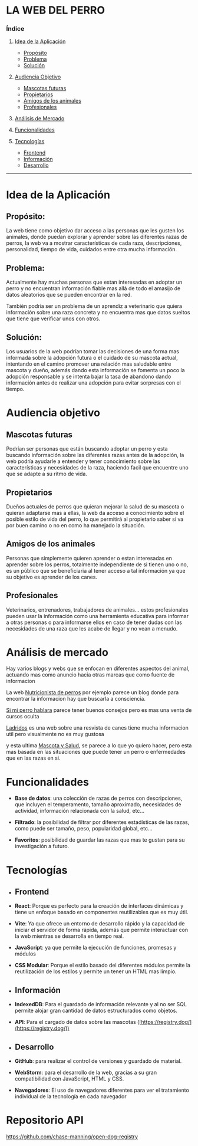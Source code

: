 # **LA WEB DEL PERRO**

### Índice

1. [Idea de la Aplicación](#idea-de-la-aplicación)
   - [Propósito](#propósito)
   - [Problema](#problema)
   - [Solución](#solución)

2. [Audiencia Objetivo](#audiencia-objetivo)
   - [Mascotas futuras](#mascotas-futuras)
   - [Propietarios](#propietarios)
   - [Amigos de los animales](#amigos-de-los-animales)
   - [Profesionales](#profesionales)

3. [Análisis de Mercado](#análisis-de-mercado)

4. [Funcionalidades](#funcionalidades)

5. [Tecnologías](#tecnologías)
   - [Frontend](#frontend)
   - [Información](#información)
   - [Desarrollo](#desarrollo)

----

# **Idea de la Aplicación**

## **Propósito:**

La web tiene como objetivo dar acceso a las personas que les gusten los animales, donde puedan explorar y aprender sobre las diferentes razas de perros, la web va a mostrar características de cada raza, descripciones, personalidad, tiempo de vida, cuidados entre otra mucha información.

## **Problema:**

Actualmente hay muchas personas que estan interesadas en adoptar un perro y no encuentran información fiable mas allá de todo el amasijo de datos aleatorios que se pueden encontrar en la red.

También podría ser un problema de un aprendiz a veterinario que quiera información sobre una raza concreta y no encuentra mas que datos sueltos que tiene que verificar unos con otros.

## **Solución:**

Los usuarios de la web podrían tomar las decisiones de una forma mas informada sobre la adopción futura o el cuidado de su mascota actual, intentando en el camino promover una relación mas saludable entre mascota y dueño, además dando esta información se fomenta un poco la adopción responsable y se intenta bajar la tasa de abandono dando información antes de realizar una adopción para evitar sorpresas con el tiempo.

# **Audiencia objetivo**

## **Mascotas futuras**

Podrían ser personas que están buscando adoptar un perro y esta buscando información sobre las diferentes razas antes de la adopción, la web podría ayudarle a entender y tener conocimiento sobre las características y necesidades de la raza, haciendo facil que encuentre uno que se adapte a su ritmo de vida.

## **Propietarios**

Dueños actuales de perros que quieran mejorar la salud de su mascota o quieran adaptarse mas a ellas, la web da  acceso a conocimiento sobre el posible estilo de vida del perro, lo que permitirá al propietario saber si va por buen camino o no en como ha manejado la situación.

## **Amigos de los animales**

Personas que simplemente quieren aprender o estan interesadas en aprender sobre los perros, totalmente independiente de si tienen uno o no, es un público que se beneficiaria al tener acceso a tal información ya que su objetivo es aprender de los canes.

## **Profesionales**

Veterinarios, entrenadores, trabajadores de animales… estos profesionales pueden usar la información como una herramienta educativa para informar a otras personas o para informarse ellos en caso de tener dudas con las necesidades de una raza que les acabe de llegar y no vean a menudo.

# **Análisis de mercado**

Hay varios blogs y webs que se enfocan en diferentes aspectos del animal, actuando mas como anuncio hacia otras marcas que como fuente de informacion

La web [Nutricionista de perros](https://nutricionistadeperros.com/blog-2/) por ejemplo parece un blog donde para encontrar la informacion hay que buscarla a consciencia.

[Si mi perro hablara](https://simiperrohablara.com/) parece tener buenos consejos pero es mas una venta de cursos oculta

[Ladridos](http://www.ladridos.es/) es una web sobre una resvista de canes tiene mucha informacion util pero visualmente no es muy gustosa

y esta ultima [Mascota y Salud](https://blog.mascotaysalud.com/), se parece a lo que yo quiero hacer, pero esta mas basada en las situaciones que puede tener un perro o enfermedades que en las razas en si.


# **Funcionalidades**

* **Base de datos**: una colección de razas de perros con descripciones, que incluyen el temperamento, tamaño aproximado, necesidades de actividad, información relacionada con la salud, etc…   
    
* **Filtrado**: la posibilidad de filtrar por diferentes estadísticas de las razas, como puede ser tamaño, peso, popularidad global, etc…   
    
* **Favoritos**: posibilidad de guardar las razas que mas te gustan para su investigación a futuro.

# **Tecnologías**

- ## Frontend

* **React**: Porque es perfecto para la creación de interfaces dinámicas y tiene un enfoque basado en componentes reutilizables que es muy útil.

*  **Vite**: Ya que ofrece un entorno de desarrollo rápido y la capacidad de iniciar el servidor de forma rápida, además que permite interactuar con la web mientras se desarrolla en tiempo real.

* **JavaScript**: ya que permite la ejecución de funciones, promesas y módulos

* **CSS Modular**: Porque el estilo basado del diferentes módulos permite la reutilización de los estilos y permite un tener un HTML mas limpio.

- ## Información

* **IndexedDB**: Para el guardado de información relevante y al no ser SQL permite alojar gran cantidad de datos estructurados como objetos.

* **API**: Para el cargado de datos sobre las mascotas ([https://registry.dog/](https://registry.dog/))

- ## Desarrollo

* **GitHub**: para realizar el control de versiones y guardado de material.

* **WebStorm**: para el desarrollo de la web, gracias a su gran compatibilidad con JavaScript, HTML y CSS.

* **Navegadores**: El uso de navegadores diferentes para ver el tratamiento individual de la tecnología en cada navegador

# Repositorio API

https://github.com/chase-manning/open-dog-registry